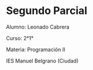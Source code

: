 # Segundo Parcial


Alumno: Leonado Cabrera
<br>

Curso: 2°1°
<br>

Materia: Programación II
<br>

IES Manuel Belgrano (Ciudad)
